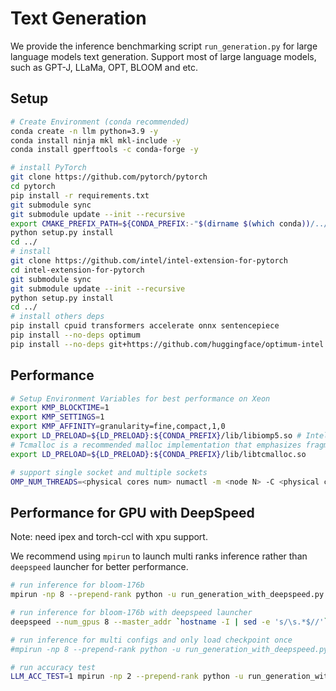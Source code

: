 # Text Generation
We provide the inference benchmarking script `run_generation.py` for large language models text generation.
Support most of large language models, such as GPT-J, LLaMa, OPT, BLOOM and etc.

## Setup
```bash
# Create Environment (conda recommended)
conda create -n llm python=3.9 -y
conda install ninja mkl mkl-include -y
conda install gperftools -c conda-forge -y

# install PyTorch
git clone https://github.com/pytorch/pytorch
cd pytorch
pip install -r requirements.txt
git submodule sync
git submodule update --init --recursive
export CMAKE_PREFIX_PATH=${CONDA_PREFIX:-"$(dirname $(which conda))/../"}
python setup.py install
cd ../
# install
git clone https://github.com/intel/intel-extension-for-pytorch
cd intel-extension-for-pytorch
git submodule sync
git submodule update --init --recursive
python setup.py install
cd ../
# install others deps
pip install cpuid transformers accelerate onnx sentencepiece
pip install --no-deps optimum
pip install --no-deps git+https://github.com/huggingface/optimum-intel.git@main
```

## Performance
```bash
# Setup Environment Variables for best performance on Xeon
export KMP_BLOCKTIME=1
export KMP_SETTINGS=1
export KMP_AFFINITY=granularity=fine,compact,1,0
export LD_PRELOAD=${LD_PRELOAD}:${CONDA_PREFIX}/lib/libiomp5.so # Intel OpenMP
# Tcmalloc is a recommended malloc implementation that emphasizes fragmentation avoidance and scalable concurrency support.
export LD_PRELOAD=${LD_PRELOAD}:${CONDA_PREFIX}/lib/libtcmalloc.so

# support single socket and multiple sockets
OMP_NUM_THREADS=<physical cores num> numactl -m <node N> -C <physical cores list> python run_generation.py -m EleutherAI/gpt-j-6b --dtype bfloat16 --ipex
```

## Performance for GPU with DeepSpeed

Note: need ipex and torch-ccl with xpu support.

We recommend using `mpirun` to launch multi ranks inference rather than `deepspeed` launcher for better performance.

```bash
# run inference for bloom-176b
mpirun -np 8 --prepend-rank python -u run_generation_with_deepspeed.py -m bigscience/bloom --benchmark --ipex --input-tokens=1024 --max-new-tokens=128 --greedy

# run inference for bloom-176b with deepspeed launcher
deepspeed --num_gpus 8 --master_addr `hostname -I | sed -e 's/\s.*$//'` run_generation_with_deepspeed.py -m bigscience/bloom --benchmark --ipex --input-tokens=1024 --max-new-tokens=128 --greedy

# run inference for multi configs and only load checkpoint once
#mpirun -np 8 --prepend-rank python -u run_generation_with_deepspeed.py -m bigscience/bloom --benchmark --ipex --input-tokens 1024 1024 32 32 --max-new-tokens 128 128 32 32 --num-beams 1 4 1 4

# run accuracy test
LLM_ACC_TEST=1 mpirun -np 2 --prepend-rank python -u run_generation_with_deepspeed.py -m EleutherAI/gpt-j-6b --accuracy-only --ipex
```
